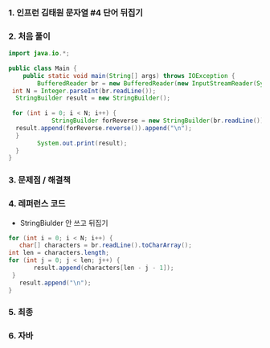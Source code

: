 ### 1. 인프런 김태원 문자열 #4 단어 뒤집기

### 2. 처음 풀이

``` java
import java.io.*;  
  
public class Main {  
    public static void main(String[] args) throws IOException {  
        BufferedReader br = new BufferedReader(new InputStreamReader(System.in));  
 int N = Integer.parseInt(br.readLine());  
  StringBuilder result = new StringBuilder();  
  
 for (int i = 0; i < N; i++) {  
            StringBuilder forReverse = new StringBuilder(br.readLine());  
  result.append(forReverse.reverse()).append("\n");  
  }  
        System.out.print(result);  
  }  
}
```

### 3. 문제점 / 해결책

### 4. 레퍼런스 코드
 * StringBiulder 안 쓰고 뒤집기
 ``` java
 for (int i = 0; i < N; i++) {  
    char[] characters = br.readLine().toCharArray();  
 int len = characters.length;  
 for (int j = 0; j < len; j++) {  
        result.append(characters[len - j - 1]);  
  }  
    result.append("\n");  
}
```
### 5. 최종

### 6. 자바

<!--stackedit_data:
eyJoaXN0b3J5IjpbMTAzMzMyMjUwMSwtMTgzNDExMjc0MF19
-->